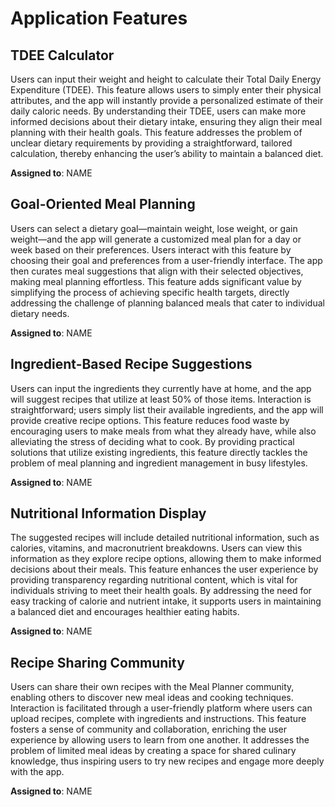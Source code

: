 # Application Features

## TDEE Calculator

Users can input their weight and height to calculate their Total Daily Energy Expenditure (TDEE). This feature allows users to simply enter their physical attributes, and the app will instantly provide a personalized estimate of their daily caloric needs. By understanding their TDEE, users can make more informed decisions about their dietary intake, ensuring they align their meal planning with their health goals. This feature addresses the problem of unclear dietary requirements by providing a straightforward, tailored calculation, thereby enhancing the user’s ability to maintain a balanced diet.

**Assigned to**: NAME
  
## Goal-Oriented Meal Planning

Users can select a dietary goal—maintain weight, lose weight, or gain weight—and the app will generate a customized meal plan for a day or week based on their preferences. Users interact with this feature by choosing their goal and preferences from a user-friendly interface. The app then curates meal suggestions that align with their selected objectives, making meal planning effortless. This feature adds significant value by simplifying the process of achieving specific health targets, directly addressing the challenge of planning balanced meals that cater to individual dietary needs.

**Assigned to**: NAME

## Ingredient-Based Recipe Suggestions

Users can input the ingredients they currently have at home, and the app will suggest recipes that utilize at least 50% of those items. Interaction is straightforward; users simply list their available ingredients, and the app will provide creative recipe options. This feature reduces food waste by encouraging users to make meals from what they already have, while also alleviating the stress of deciding what to cook. By providing practical solutions that utilize existing ingredients, this feature directly tackles the problem of meal planning and ingredient management in busy lifestyles.

**Assigned to**: NAME

## Nutritional Information Display

The suggested recipes will include detailed nutritional information, such as calories, vitamins, and macronutrient breakdowns. Users can view this information as they explore recipe options, allowing them to make informed decisions about their meals. This feature enhances the user experience by providing transparency regarding nutritional content, which is vital for individuals striving to meet their health goals. By addressing the need for easy tracking of calorie and nutrient intake, it supports users in maintaining a balanced diet and encourages healthier eating habits.

**Assigned to**: NAME

## Recipe Sharing Community

Users can share their own recipes with the Meal Planner community, enabling others to discover new meal ideas and cooking techniques. Interaction is facilitated through a user-friendly platform where users can upload recipes, complete with ingredients and instructions. This feature fosters a sense of community and collaboration, enriching the user experience by allowing users to learn from one another. It addresses the problem of limited meal ideas by creating a space for shared culinary knowledge, thus inspiring users to try new recipes and engage more deeply with the app.

**Assigned to**: NAME
